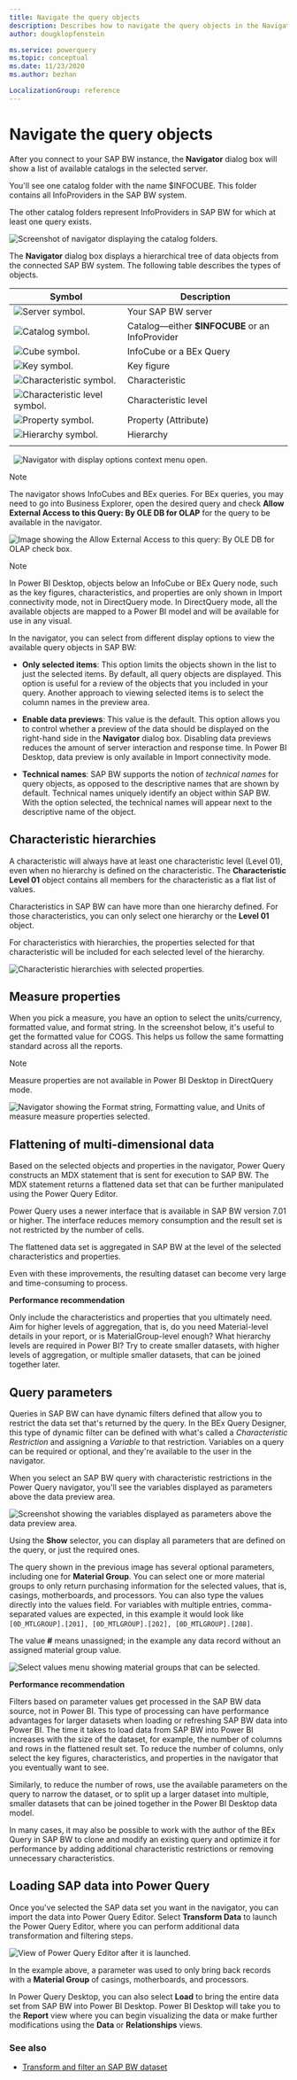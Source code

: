 ```yaml
---
title: Navigate the query objects
description: Describes how to navigate the query objects in the Navigator dialog box of the Power Query SAP Business Warehouse connector.
author: dougklopfenstein

ms.service: powerquery
ms.topic: conceptual
ms.date: 11/23/2020
ms.author: bezhan

LocalizationGroup: reference
---
```


# Navigate the query objects

After you connect to your SAP BW instance, the **Navigator** dialog box will show a list of available catalogs in the selected server.

You'll see one catalog folder with the name $INFOCUBE. This folder contains all InfoProviders in the SAP BW system.

The other catalog folders represent InfoProviders in SAP BW for which at least one query exists.

![Screenshot of navigator displaying the catalog folders.](sap-bw-navigator.png)

The **Navigator** dialog box displays a hierarchical tree of data objects from the connected SAP BW system. The following table describes the types of objects.

| Symbol | Description                                              |
| ------ | ---------------------------------------------------------|
| ![Server symbol.](server.png) | Your SAP BW server |
| ![Catalog symbol.](catalog.png) | Catalog&mdash;either **$INFOCUBE** or an InfoProvider |
| ![Cube symbol.](infocube.png) | InfoCube or a BEx Query |
| ![Key symbol.](key.png) | Key figure |
| ![Characteristic symbol.](characteristic.png) | Characteristic |
| ![Characteristic level symbol.](char-level.png) | Characteristic level |
| ![Property symbol.](property.png) | Property (Attribute) |
| ![Hierarchy symbol.](hierarchy.png) | Hierarchy |
| | |

&nbsp;
![Navigator with display options context menu open.](navigator-display-options.png)

>[!NOTE]
>The navigator shows InfoCubes and BEx queries. For BEx queries, you may need to go into Business Explorer, open the desired query and check **Allow External Access to this Query: By OLE DB for OLAP** for the query to be available in the navigator.

![Image showing the Allow External Access to this query: By OLE DB for OLAP check box.](enable-release.png)

>[!NOTE]
>In Power BI Desktop, objects below an InfoCube or BEx Query node, such as the key figures, characteristics, and properties are only shown in Import connectivity mode, not in DirectQuery mode. In DirectQuery mode, all the available objects are mapped to a Power BI model and will be available for use in any visual.

In the navigator, you can select from different display options to view the available query objects in SAP BW:

* **Only selected items**: This option limits the objects shown in the list to just the selected items. By default, all query objects are displayed. This option is useful for a review of the objects that you included in your
query. Another approach to viewing selected items is to select the column names in the preview area.

* **Enable data previews**: This value is the default. This option allows you to control whether a preview of the data should be displayed on the right-hand side in the **Navigator** dialog box. Disabling data previews reduces the amount of server interaction and response time. In Power BI Desktop, data preview is only available in Import connectivity mode.

* **Technical names**: SAP BW supports the notion of *technical names* for query objects, as opposed to the descriptive names that are shown by default. Technical names uniquely identify an object within SAP BW. With the option selected, the technical names will appear next to the descriptive name of the object. 

## Characteristic hierarchies

A characteristic will always have at least one characteristic level (Level 01), even when no hierarchy is defined on the characteristic. The **Characteristic Level 01** object contains all members for the characteristic as a flat list of values.

Characteristics in SAP BW can have more than one hierarchy defined. For those characteristics, you can only select one hierarchy or the **Level 01** object.

For characteristics with hierarchies, the properties selected for that characteristic will be included for each selected level of the hierarchy.

![Characteristic hierarchies with selected properties.](characteristic-hierarchies.png)

## Measure properties

When you pick a measure, you have an option to select the units/currency, formatted value, and format string. In the screenshot below, it's useful to get the formatted value for COGS. This helps us follow the same formatting standard across all the reports.

>[!NOTE]
> Measure properties are not available in Power BI Desktop in DirectQuery mode.

![Navigator showing the Format string, Formatting value, and Units of measure measure properties selected.](measure-properties.png)

## Flattening of multi-dimensional data

Based on the selected objects and properties in the navigator, Power Query constructs an MDX statement that is sent for execution to SAP BW. The MDX statement returns a flattened data set that can be further manipulated using the Power Query Editor.

Power Query uses a newer interface that is available in SAP BW version 7.01 or higher. The interface reduces memory consumption and the result set is not restricted by the number of cells.

The flattened data set is aggregated in SAP BW at the level of the selected characteristics and properties.

Even with these improvements, the resulting dataset can become very large and time-consuming to process.

**Performance recommendation**

Only include the characteristics and properties that you ultimately need. Aim for higher levels of aggregation, that is, do you need Material-level details in your report, or is MaterialGroup-level enough? What hierarchy levels are required in Power BI? Try to create smaller datasets, with higher levels of aggregation, or multiple smaller datasets, that can be joined together later.

## Query parameters

Queries in SAP BW can have dynamic filters defined that allow you to restrict the data set that's returned by the query. In the BEx Query Designer, this type of dynamic filter can be defined with what's called a *Characteristic Restriction* and assigning a *Variable* to that restriction. Variables on a query can be required or optional, and they're available to the user in the navigator.

When you select an SAP BW query with characteristic restrictions in the Power Query navigator, you'll see the variables displayed as parameters above the data preview area.

![Screenshot showing the variables displayed as parameters above the data preview area.](variables-as-parameters.png)

Using the **Show** selector, you can display all parameters that are defined on the query, or just the required ones.

The query shown in the previous image has several optional parameters, including one for **Material Group**. You can select one or more material groups to only return purchasing information for the selected values, that is, casings, motherboards, and processors. You can also type the values directly into the values field. For variables with multiple entries, comma-separated values are expected, in this example it would look like `[0D_MTLGROUP].[201], [0D_MTLGROUP].[202], [0D_MTLGROUP].[208]`.

The value **#** means unassigned; in the example any data record without an assigned material group value.

![Select values menu showing material groups that can be selected.](select-material-group.png)

**Performance recommendation**

Filters based on parameter values get processed in the SAP BW data source, not in Power BI. This type of processing can have performance advantages for larger datasets when loading or refreshing SAP BW data into Power BI. The time it takes to load data from SAP BW into Power BI increases with the size of the dataset, for example, the number of columns and rows in the flattened result set. To reduce the number of columns, only select the key figures, characteristics, and properties in the navigator that you eventually want to see.

Similarly, to reduce the number of rows, use the available parameters on the query to narrow the dataset, or to split up a larger dataset into multiple, smaller datasets that can be joined together in the Power BI Desktop data model.

In many cases, it may also be possible to work with the author of the BEx Query in SAP BW to clone and modify an existing query and optimize it for performance by adding additional characteristic restrictions or removing unnecessary characteristics.

## Loading SAP data into Power Query

Once you've selected the SAP data set you want in the navigator, you can import the data into Power Query Editor. Select **Transform Data** to launch the Power Query Editor, where you can perform additional data transformation and filtering steps.

![View of Power Query Editor after it is launched.](launch-query-editor.png)

In the example above, a parameter was used to only bring back records with a **Material Group** of casings, motherboards, and processors.

In Power Query Desktop, you can also select **Load** to bring the entire data set from SAP BW into Power BI Desktop. Power BI Desktop will take you to the **Report** view where you can begin visualizing the data or make further modifications using the **Data** or **Relationships** views.

### See also

* [Transform and filter an SAP BW dataset](transform-filter-sap-bw-data.md)
